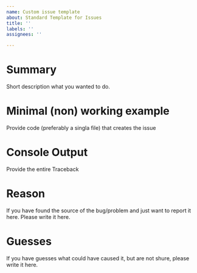 ```yaml
---
name: Custom issue template
about: Standard Template for Issues
title: ''
labels: ''
assignees: ''

---
```


# Summary
Short description what you wanted to do.

# Minimal (non) working example
Provide code (preferably a singla file) that creates the issue

# Console Output
Provide the entire Traceback

# Reason
If you have found the source of the bug/problem and just want to report it here. Please write it here. 

# Guesses
If you have guesses what could have caused it, but are not shure, please write it here.
